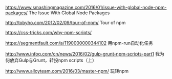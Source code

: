 
https://www.smashingmagazine.com/2016/01/issue-with-global-node-npm-packages/ The Issue With Global Node Packages

http://tobyho.com/2012/02/09/tour-of-npm/ Tour of npm

https://css-tricks.com/why-npm-scripts/

https://segmentfault.com/a/1190000000344102 用npm-run自动化任务

http://www.infoq.com/cn/news/2016/02/gulp-grunt-npm-scripts-part1 我为何放弃Gulp与Grunt，转投npm scripts（上）

http://www.alloyteam.com/2016/03/master-npm/ 玩转npm
